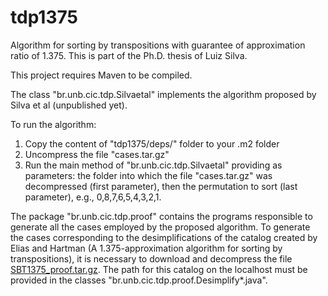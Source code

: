 # tdp1375
Algorithm for sorting by transpositions with guarantee of approximation ratio of 1.375. This is part of the Ph.D. thesis of Luiz Silva.

This project requires Maven to be compiled.

The class "br.unb.cic.tdp.Silvaetal" implements the algorithm proposed by Silva et al (unpublished yet).

To run the algorithm:

1. Copy the content of "tdp1375/deps/" folder to your .m2 folder
2. Uncompress the file "cases.tar.gz"
3. Run the main method of "br.unb.cic.tdp.Silvaetal" providing as parameters: the folder into which the file "cases.tar.gz" was decompressed (first parameter), then the permutation to sort (last parameter), e.g., 0,8,7,6,5,4,3,2,1.

The package "br.unb.cic.tdp.proof" contains the programs responsible to generate all the cases employed by the proposed algorithm. To generate the cases corresponding to the desimplifications of the catalog created by Elias and Hartman (A 1.375-approximation algorithm for sorting by transpositions), it is necessary to download and decompress the file [SBT1375_proof.tar.gz](https://www.dropbox.com/s/kug9x7nguyeskyk/sbt1375_proof.tar.gz?dl=0). The path for this catalog on the localhost must be provided in the classes "br.unb.cic.tdp.proof.Desimplify*.java".
